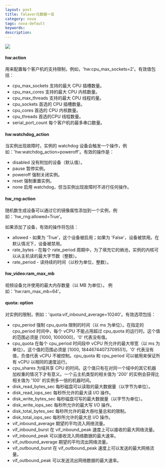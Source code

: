 ```yaml
---
layout: post
title: falavor元数据一览
category: nova
tags: nova-default
keywords: 
description: 
---
```


![](http://i.imgur.com/OPT6PLk.png)

#### hw:action ####

用来配置每个客户机的支持限制，例如，'hw:cpu_max_sockets=2'。有效值包括：
- cpu_max_sockets 支持的最大 CPU 插槽数量。
- cpu_max_cores 支持的最大 CPU 内核数量。
- cpu_max_threads 支持的最大 CPU 线程的量。
- cpu_sockets 首选的 CPU 插槽数量。
- cpu_cores 首选的 CPU 内核数量。
- cpu_threads 首选的CPU 线程数量。
- serial_port_count 每个客户机的最多串口数量。

#### hw:watchdog_action ####

当实例出现故障时，实例的 watchdog 设备会触发一个操作，例如：'hw:watchdog_action=poweroff'。有效的操作是：

- disabled 没有附加的设备（默认值）。
- pause 暂停实例。
- poweroff 强制关闭实例。
- reset 强制重置实例。
- none 启用 watchdog，但当实例出现故障时不进行任何操作。

#### hw_rng:action ####

随机数生成设备可以通过它的镜像属性添加到一个实例，例如：'hw_rng:allowed=True'。

如果添加了设备，有效的操作将包括：

- allowed - 如果为 'True'，这个设备被启用；如果为 'False'，设备被禁用。在默认情况下，设备被禁用。
- rate_bytes - 在每个 rate_period 周期中，为了填充它的熵池，实例的内核可以从主机读的最大字节数（整数）。
- rate_period - 读持续的时间（以秒为单位，整数）。

#### hw_video:ram_max_mb ####

视频设备允许使用的最大内存数量（以 MB 为单位）。
例如：'hw:ram_max_mb=64'。

#### quota: option ####

对实例的限制，例如：'quota:vif_inbound_average=10240'。有效选项包括：

- cpu_period 强制 cpu_quota 限制的时间（以 ms 为单位）。在指定的 cpu_period 时间中，每个 vCPU 不能占用超过 cpu_quota 的运行时。这个值的范围必须是 [1000, 1000000]，'0' 代表没有值。
- cpu_quota 在每个 cpu_period 时间段中 vCPU 所允许的最大带宽（以 ms 为单位）。这个值的范围必须是 [1000, 18446744073709551]，'0' 代表没有值，负值代表 vCPU 不被控制。cpu_quota 和 cpu_period 可以被用来保证所有 vCPU 以相同的速度运行。
- cpu_shares 为域共享 CPU 的时间。这个值只有在对同一个域中的其它机器加权重的情况下才有意义。一个云主机类型的相关值为 '200' 的实例会获得比相关值为 '100' 的实例多一倍的机器时间。
- disk_read_bytes_sec 每秒磁盘可以读取的最大数据量（以字节为单位）。
- disk_read_iops_sec 每秒所允许的最大读 I/O 操作。
- disk_write_bytes_sec 每秒磁盘可写的最大数据量（以字节为单位）。
- disk_write_iops_sec 每秒所允许的最大写 I/O 操作。
- disk_total_bytes_sec 每秒所允许的最大吞吐量总和的限制。
- disk_total_iops_sec 每秒所允许的最大总 I/O 操作。
- vif_inbound_average 期望的平均流入网络流量。
- vif_inbound_burst 在 vif_inbound_peak 速度上可以接收的最大网络流量。
- vif_inbound_peak 可以接收流入网络数据的最大速率。
- vif_outbound_average 期望的平均流出网络流量。
- vif_outbound_burst 在 vif_outbound_peak 速度上可以发送的最大网络流量。
- vif_outbound_peak 可以发送流出网络数据的最大速率。